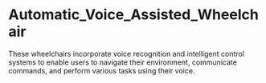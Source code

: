 # Automatic_Voice_Assisted_Wheelchair
These wheelchairs incorporate  voice recognition and intelligent control systems to enable users to navigate their environment, communicate  commands, and perform various tasks using their voice.
